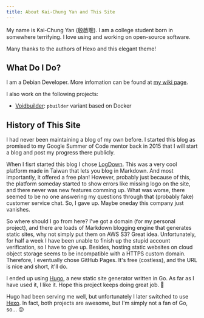 ```yaml
---
title: About Kai-Chung Yan and This Site
---
```


My name is Kai-Chung Yan (殷啟聰). I am a college student born in somewhere terrifying. I love using and working on open-source software.

Many thanks to the authors of Hexo and this elegant theme!

What Do I Do?
-------------

I am a Debian Developer. More infomation can be found at [my wiki page](https://wiki.debian.org/KaichungYan).

I also work on the following projects:

* [Voidbuilder](https://salsa.debian.org/seamlik-guest/voidbuilder): `pbuilder` variant based on Docker

History of This Site
--------------------

I had never been maintaining a blog of my own before. I started this blog as promised to my Google Summer of Code mentor back in 2015 that I will start a blog and post my progress there publicly.

When I fisrt started this blog I chose [LogDown](https://logdown.com). This was a very cool platform made in Taiwan that lets you blog in Markdown. And most importantly, it offered a free plan! However, probably just because of this, the platform someday started to show errors like missing logo on the site, and there never was new features comming up. What was worse, there seemed to be no one answering my questions through that (probably fake) customer service chat. So, I gave up. Maybe oneday this company just vanishes.

So where should I go from here? I've got a domain (for my personal project), and there are loads of Markdown blogging engine that generates static sites, why not simply put them on AWS S3? Great idea. Unfortunately, for half a week I have been unable to finish up the stupid account verification, so I have to give up. Besides, hosting static websites on cloud object storage seems to be incompatible with a HTTPS custom domain. Therefore, I eventually chose GitHub Pages. It's free (costless), and the URL is nice and short, it'll do.

I ended up using [Hugo](https://gohugo.io), a new static site generator written in Go. As far as I have used it, I like it. Hope this project keeps doing great job. 🤔

Hugo had been serving me well, but unfortunately I later switched to use [Hexo](https://hexo.io). In fact, both projects are awesome, but I'm simply not a fan of Go, so... 😕